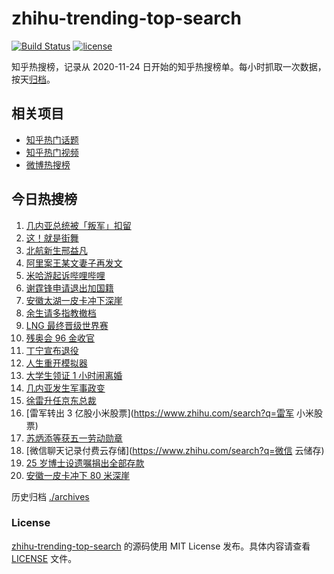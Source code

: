 # zhihu-trending-top-search

[![Build Status](https://github.com/justjavac/zhihu-trending-top-search/workflows/ci/badge.svg?branch=main)](https://github.com/justjavac/zhihu-trending-top-search/actions)
[![license](https://img.shields.io/github/license/justjavac/zhihu-trending-top-search)](https://github.com/justjavac/zhihu-trending-top-search/blob/main/LICENSE)

知乎热搜榜，记录从 2020-11-24 日开始的知乎热搜榜单。每小时抓取一次数据，按天[归档](./archives)。

## 相关项目

- [知乎热门话题](https://github.com/justjavac/zhihu-trending-hot-questions)
- [知乎热门视频](https://github.com/justjavac/zhihu-trending-hot-video)
- [微博热搜榜](https://github.com/justjavac/weibo-trending-hot-search)

## 今日热搜榜

<!-- BEGIN -->
<!-- 最后更新时间 Mon Sep 06 2021 19:04:55 GMT+0800 (China Standard Time) -->

1. [几内亚总统被「叛军」扣留](https://www.zhihu.com/search?q=几内亚)
1. [这！就是街舞](https://www.zhihu.com/search?q=这就是街舞)
1. [北航新生邢益凡](https://www.zhihu.com/search?q=邢益凡)
1. [阿里案王某文妻子再发文](https://www.zhihu.com/search?q=王某文妻子)
1. [米哈游起诉哔哩哔哩](https://www.zhihu.com/search?q=哔哩哔哩)
1. [谢霆锋申请退出加国籍](https://www.zhihu.com/search?q=谢霆锋)
1. [安徽太湖一皮卡冲下深崖](https://www.zhihu.com/search?q=安徽皮卡)
1. [余生请多指教撤档](https://www.zhihu.com/search?q=余生请多指教)
1. [LNG 最终晋级世界赛](https://www.zhihu.com/search?q=lng)
1. [残奥会 96 金收官](https://www.zhihu.com/search?q=东京残奥会)
1. [丁宁宣布退役](https://www.zhihu.com/search?q=丁宁)
1. [人生重开模拟器](https://www.zhihu.com/search?q=人生重开模拟器)
1. [大学生领证 1 小时闹离婚](https://www.zhihu.com/search?q=大学生领证)
1. [几内亚发生军事政变](https://www.zhihu.com/search?q=几内亚)
1. [徐雷升任京东总裁](https://www.zhihu.com/search?q=京东)
1. [雷军转出 3 亿股小米股票](https://www.zhihu.com/search?q=雷军 小米股票)
1. [苏炳添等获五一劳动勋章](https://www.zhihu.com/search?q=五一劳动勋章)
1. [微信聊天记录付费云存储](https://www.zhihu.com/search?q=微信 云储存)
1. [25 岁博士设遗嘱捐出全部存款](https://www.zhihu.com/search?q=博士捐出全部存款)
1. [安徽一皮卡冲下 80 米深崖](https://www.zhihu.com/search?q=安徽太湖)

<!-- END -->

历史归档 [./archives](./archives)

### License

[zhihu-trending-top-search](https://github.com/justjavac/zhihu-trending-top-search)
的源码使用 MIT License 发布。具体内容请查看 [LICENSE](./LICENSE) 文件。
